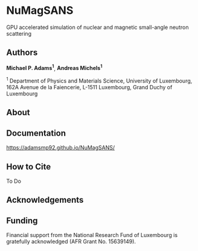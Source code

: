 # NuMagSANS
GPU accelerated simulation of nuclear and magnetic small-angle neutron scattering


## Authors
**Michael P. Adams<sup>1</sup>**, **Andreas Michels<sup>1</sup>**

<sup>1</sup> Department of Physics and Materials Science, University of Luxembourg, 162A Avenue de la Faiencerie, L-1511 Luxembourg, Grand Duchy of Luxembourg

## About


## Documentation
https://adamsmp92.github.io/NuMagSANS/

## How to Cite
To Do

## Acknowledgements

## Funding
Financial support from the National Research Fund of Luxembourg is gratefully acknowledged (AFR Grant No. 15639149).
